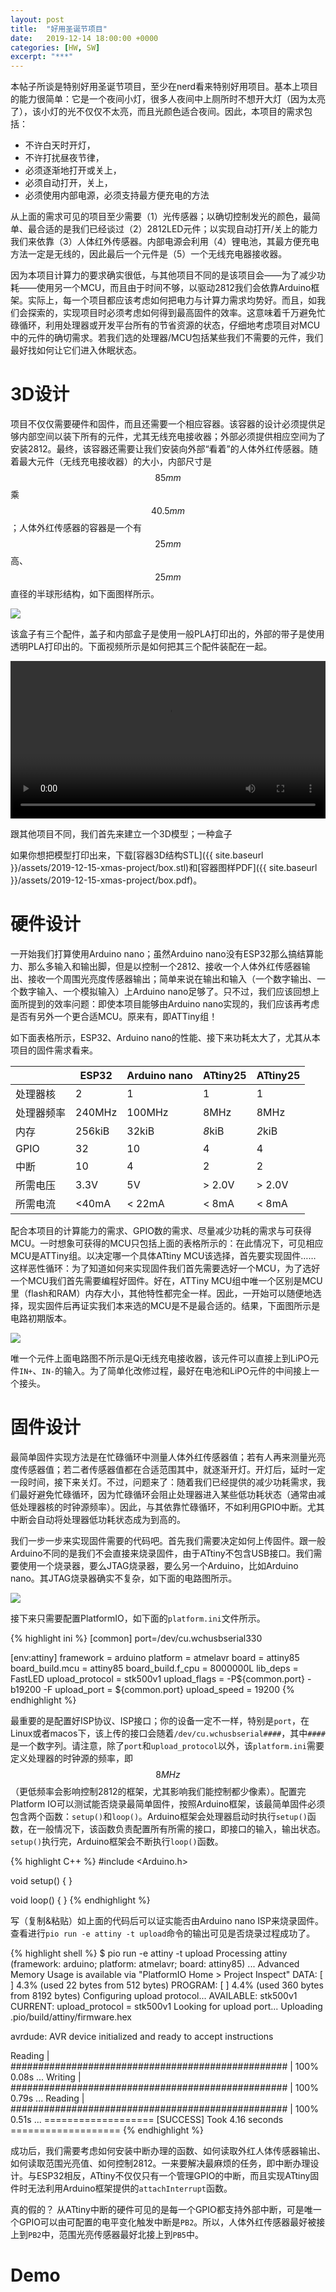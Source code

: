 ```yaml
---
layout: post
title:  "好用圣诞节项目"
date:   2019-12-14 18:00:00 +0000
categories: [HW, SW]
excerpt: "***"
---
```

本帖子所谈是特别好用圣诞节项目，至少在nerd看来特别好用项目。基本上项目的能力很简单：它是一个夜间小灯，很多人夜间中上厕所时不想开大灯（因为太亮了），该小灯的光不仅仅不太亮，而且光颜色适合夜间。因此，本项目的需求包括：

* 不许白天时开灯，
* 不许打扰昼夜节律，
* 必须逐渐地打开或关上，
* 必须自动打开，关上，
* 必须使用内部电源，必须支持最方便充电的方法

从上面的需求可见的项目至少需要（1）光传感器；以确切控制发光的颜色，最简单、最合适的是我们已经谈过（2）2812LED元件；以实现自动打开/关上的能力我们来依靠（3）人体红外传感器。内部电源会利用（4）锂电池，其最方便充电方法一定是无线的，因此最后一个元件是（5）一个无线充电器接收器。

因为本项目计算力的要求确实很低，与其他项目不同的是该项目会——为了减少功耗——使用另一个MCU，而且由于时间不够，以驱动2812我们会依靠Arduino框架。实际上，每一个项目都应该考虑如何把电力与计算力需求均势好。而且，如我们会探索的，实现项目时必须考虑如何得到最高固件的效率。这意味着千万避免忙碌循环，利用处理器或开发平台所有的节省资源的状态，仔细地考虑项目对MCU中的元件的确切需求。若我们选的处理器/MCU包括某些我们不需要的元件，我们最好找如何让它们进入休眠状态。

# 3D设计
项目不仅仅需要硬件和固件，而且还需要一个相应容器。该容器的设计必须提供足够内部空间以装下所有的元件，尤其无线充电接收器；外部必须提供相应空间为了安装2812。最终，该容器还需要让我们安装向外部“看着”的人体外红传感器。随着最大元件（无线充电接收器）的大小，内部尺寸是$$85mm$$乘$$40.5mm$$；人体外红传感器的容器是一个有$$25mm$$高、$$25mm$$直径的半球形结构，如下面图样所示。

![](/assets/2019-12-15-xmas-project/box.png)

该盒子有三个配件，盖子和内部盒子是使用一般PLA打印出的，外部的带子是使用透明PLA打印出的。下面视频所示是如何把其三个配件装配在一起。

<div class="myvideo">
   <video  style="display:block; width:100%; height:auto;" controls loop="false">
       <source src="{{ site.baseurl }}/assets/2019-12-15-xmas-project/box.mp4" type="video/mp4" />
   </video>
</div>


<script src="https://cdn.babylonjs.com/babylon.js"></script>
<script src="https://cdn.babylonjs.com/viewer/babylon.viewer.js"></script> 
<script src="https://cdn.babylonjs.com/loaders/babylonjs.loaders.min.js"></script>
<script src="https://cdn.babylonjs.com/loaders/babylon.stlFileLoader.js"></script>

跟其他项目不同，我们首先来建立一个3D模型；一种盒子

<babylon templates.main.params.fill-screen="true">
    <model url="{{ site.baseurl }}/assets/2019-12-15-xmas-project/box.stl">
        <material material-type="standard">
            <diffuse-color r='1' g='0' b='0'></diffuse-color>
            <ambient-color r='1' g='0' b='0'></ambient-color>
            <main-color r='0' g='0' b='0'></main-color>
        </material>
    </model>
    <scene>
        <main-color r='0' g='0' b='0'></main-color>
    </scene>
</babylon>

如果你想把模型打印出来，下载[容器3D结构STL]({{ site.baseurl }}/assets/2019-12-15-xmas-project/box.stl)和[容器图样PDF]({{ site.baseurl }}/assets/2019-12-15-xmas-project/box.pdf)。

# 硬件设计
一开始我们打算使用Arduino nano；虽然Arduino nano没有ESP32那么搞结算能力、那么多输入和输出脚，但是以控制一个2812、接收一个人体外红传感器输出、接收一个周围光亮度传感器输出；简单来说在输出和输入（一个数字输出、一个数字输入、一个模拟输入）上Arduino nano足够了。只不过，我们应该回想上面所提到的效率问题：即使本项目能够由Arduino nano实现的，我们应该再考虑是否有另外一个更合适MCU。原来有，即ATTiny组！

如下面表格所示，ESP32、Arduino nano的性能、接下来功耗太大了，尤其从本项目的固件需求看来。

|              | ESP32  | Arduino nano | ATtiny25 | ATtiny25 |
|--------------|--------|--------------|----------|----------|
| 处理器核     | 2      | 1            | 1        | 1        |
| 处理器频率   | 240MHz | 100MHz       | 8MHz     | 8MHz     |
| 内存         | 256kiB | 32kiB        | *8*kiB   | *2*kiB   |
| GPIO         | 32     | 10           | 4        | 4        |
| 中断         | 10     | 4            | 2        | 2        |
| 所需电压     | 3.3V   | 5V           | > 2.0V   | > 2.0V   |
| 所需电流     | <40mA  | < 22mA       | < 8mA    | < 8mA    |

配合本项目的计算能力的需求、GPIO数的需求、尽量减少功耗的需求与可获得MCU。一时想象可获得的MCU只包括上面的表格所示的：在此情况下，可见相应MCU是ATTiny组。以决定哪一个具体ATtiny MCU该选择，首先要实现固件…… 这样恶性循环：为了知道如何来实现固件我们首先需要选好一个MCU，为了选好一个MCU我们首先需要编程好固件。好在，ATTiny MCU组中唯一个区别是MCU里（flash和RAM）内存大小，其他特性都完全一样。因此，一开始可以随便地选择，现实固件后再证实我们本来选的MCU是不是最合适的。结果，下面图所示是电路初期版本。

![](/assets/2019-12-15-xmas-project/box-sch-v1.png)

唯一个元件上面电路图不所示是Qi无线充电接收器，该元件可以直接上到LiPO元件`IN+`、`IN-`的输入。为了简单化改修过程，最好在电池和LiPO元件的中间接上一个接头。

# 固件设计
最简单固件实现方法是在忙碌循环中测量人体外红传感器值；若有人再来测量光亮度传感器值；若二者传感器值都在合适范围其中，就逐渐开灯。开灯后，延时一定一段时间，接下来关灯。不过，问题来了：随着我们已经提供的减少功耗需求，我们最好避免忙碌循环，因为忙碌循环会阻止处理器进入某些低功耗状态（通常由减低处理器核的时钟源频率）。因此，与其依靠忙碌循环，不如利用GPIO中断。尤其中断会自动将处理器低功耗状态成为到高的。

我们一步一步来实现固件需要的代码吧。首先我们需要决定如何上传固件。跟一般Arduino不同的是我们不会直接来烧录固件，由于ATtiny不包含USB接口。我们需要使用一个烧录器，要么JTAG烧录器，要么另一个Arduino，比如Arduino nano。其JTAG烧录器确实不复杂，如下面的电路图所示。

![](/assets/2019-12-15-xmas-project/isp.png)

接下来只需要配置PlatformIO，如下面的`platform.ini`文件所示。

{% highlight ini %}
[common]
port=/dev/cu.wchusbserial330

[env:attiny]
framework = arduino
platform = atmelavr
board = attiny85
board_build.mcu = attiny85
board_build.f_cpu = 8000000L
lib_deps =
    FastLED
upload_protocol = stk500v1
upload_flags =
    -P${common.port}
    -b19200
    -F
upload_port = ${common.port}
upload_speed = 19200
{% endhighlight %}

最重要的是配置好ISP协议、ISP接口；你的设备一定不一样，特别是`port`，在Linux或者macos下，该上传的接口会随着`/dev/cu.wchusbserial####`，其中`####`是一个数字列。请注意，除了`port`和`upload_protocol`以外，该`platform.ini`需要定义处理器的时钟源的频率，即$$8MHz$$（更低频率会影响控制2812的框架，尤其影响我们能控制都少像素）。配置完Platform IO可以测试能否烧录最简单固件，按照Arduino框架，该最简单固件必须包含两个函数：`setup()`和`loop()`。Arduino框架会处理器启动时执行`setup()`函数，在一般情况下，该函数负责配置所有所需的接口，即接口的输入，输出状态。`setup()`执行完，Arduino框架会不断执行`loop()`函数。

{% highlight C++ %}
#include <Arduino.h>

void setup() {
}

void loop() {
}
{% endhighlight %}

写（复制&粘贴）如上面的代码后可以证实能否由Arduino nano ISP来烧录固件。查看进行`pio run -e attiny -t upload`命令的输出可见是否烧录过程成功了。

{% highlight shell %}
$ pio run -e attiny -t upload 
Processing attiny (framework: arduino; platform: atmelavr; board: attiny85)
...
Advanced Memory Usage is available via "PlatformIO Home > Project Inspect"
DATA:    [          ]   4.3% (used 22 bytes from 512 bytes)
PROGRAM: [          ]   4.4% (used 360 bytes from 8192 bytes)
Configuring upload protocol...
AVAILABLE: stk500v1
CURRENT: upload_protocol = stk500v1
Looking for upload port...
Uploading .pio/build/attiny/firmware.hex

avrdude: AVR device initialized and ready to accept instructions

Reading | ################################################## | 100% 0.08s
...
Writing | ################################################## | 100% 0.79s
...
Reading | ################################################## | 100% 0.51s
...
=================== [SUCCESS] Took 4.16 seconds ===================
{% endhighlight %}

成功后，我们需要考虑如何安装中断办理的函数、如何读取外红人体传感器输出、如何读取范围光亮值、如何控制2812。一来要解决最麻烦的任务，即中断办理设计。与ESP32相反，ATtiny不仅仅只有一个管理GPIO的中断，而且实现ATtiny固件时无法利用Arduino框架提供的`attachInterrupt`函数。

真的假的？
从ATtiny中断的硬件可见的是每一个GPIO都支持外部中断，可是唯一个GPIO可以由可配置的电平变化触发中断是`PB2`。所以，人体外红传感器最好被接上到`PB2`中，范围光亮传感器最好北接上到`PB5`中。



# Demo
